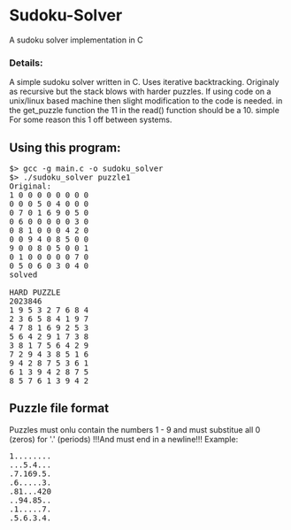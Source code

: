 # Sudoku-Solver
A sudoku solver implementation in C

### Details:
A simple sudoku solver written in C.
Uses iterative backtracking. Originaly as recursive but the stack blows with harder puzzles.
If using code on a unix/linux based machine then slight modification to the code is needed.
in the get_puzzle function the 11 in the read() function should be a 10. simple
For some reason this 1 off between systems.

## Using this program:
<pre>$> gcc -g main.c -o sudoku_solver
$> ./sudoku_solver puzzle1
Original:
1 0 0 0 0 0 0 0 0
0 0 0 5 0 4 0 0 0
0 7 0 1 6 9 0 5 0
0 6 0 0 0 0 0 3 0
0 8 1 0 0 0 4 2 0
0 0 9 4 0 8 5 0 0
9 0 0 8 0 5 0 0 1
0 1 0 0 0 0 0 7 0
0 5 0 6 0 3 0 4 0
solved

HARD PUZZLE
2023846
1 9 5 3 2 7 6 8 4
2 3 6 5 8 4 1 9 7
4 7 8 1 6 9 2 5 3
5 6 4 2 9 1 7 3 8
3 8 1 7 5 6 4 2 9
7 2 9 4 3 8 5 1 6
9 4 2 8 7 5 3 6 1
6 1 3 9 4 2 8 7 5
8 5 7 6 1 3 9 4 2</pre>

## Puzzle file format
Puzzles must onlu contain the numbers 1 - 9 and must substitue all 0 (zeros) for '.' (periods)
!!!And must end in a newline!!!
Example:
<pre>1........
...5.4...
.7.169.5.
.6.....3.
.81...420
..94.85..
.1.....7.
.5.6.3.4.

</pre>

